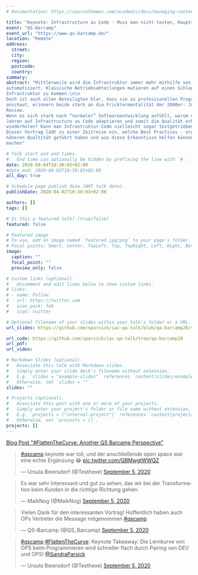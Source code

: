 ```yaml
---
# Documentation: https://sourcethemes.com/academic/docs/managing-content/

title: "Keynote: Infrastructure as Code - Muss man nicht testen, Hauptsache es läuft"
event: "QS-Barcamp"
event_url: "https://www.qs-barcamp.de/"
location: "Remote"
address:
  street:
  city:
  region:
  postcode:
  country:
summary:
abstract: "Mittlerweile wird die Infrastruktur immer mehr mithilfe von Code (Provisionierungsskripte, Dockerfiles, (Shell-) Skripte etc. ) beschrieben und
automatisiert. Klassische Betriebsabteilungen mutieren auf einen Schlag zu Entwicklungsabteilungen und müssen programmieren, um an ihre
Infrastruktur zu kommen.\n\n
Doch ist auch allen Beteiligten klar, dass sie zu professionellen Programmierern geworden sind? Wenn man sich Entwicklungsprozess und Code
anschaut, erinnern beide stark an die Fricklermentalität der 2000er: Juhuu, es läuft irgendwie, kein VCS, keine Qualitätssicherung mit Test oder
Review.
Wenn es sich stark nach “normaler” Softwareentwicklung anfühlt, warum dann auch nicht die Best Practices und Lessons Learned der letzten 30
Jahren auf Infrastructure as Code adaptieren und somit die Qualität erhöhen? Müssen die frisch gebackenen OpsDevs die alten Fehler der Devs
wiederholen? Kann man Infrastruktur-Code vielleicht sogar testgetrieben entwickeln?\n\n
Dieser Vortrag lädt zu einer Zeitreise ein, welche Best Practices - organisatorisch wie auch handwerklich - in der Softwareentwicklung zur einer
höheren Qualtität geführt haben und wie diese Erkenntisse helfen können, die Entwicklung von Infrastruktur-Code qualitativ hochwertiger zu
machen"

# Talk start and end times.
#   End time can optionally be hidden by prefixing the line with `#`.
date: 2020-09-04T10:30:03+02:00
#date_end: 2020-04-02T10:30:03+02:00
all_day: true

# Schedule page publish date (NOT talk date).
publishDate: 2020-04-02T10:30:03+02:00

authors: []
tags: []

# Is this a featured talk? (true/false)
featured: false

# Featured image
# To use, add an image named `featured.jpg/png` to your page's folder.
# Focal points: Smart, Center, TopLeft, Top, TopRight, Left, Right, BottomLeft, Bottom, BottomRight.
image:
  caption: ""
  focal_point: ""
  preview_only: false

# Custom links (optional).
#   Uncomment and edit lines below to show custom links.
# links:
# - name: Follow
#   url: https://twitter.com
#   icon_pack: fab
#   icon: twitter

# Optional filename of your slides within your talk's folder or a URL.
url_slides: https://github.com/sparsick/iac-qa-talk/blob/qa-barcamp20/slides/2020.09%20-%20QS%20Barcamp%2020%20-%20Keynote%20Infrastructure%20As%20Code.pdf

url_code: https://github.com/sparsick/iac-qa-talk/tree/qa-barcamp20
url_pdf:
url_video:

# Markdown Slides (optional).
#   Associate this talk with Markdown slides.
#   Simply enter your slide deck's filename without extension.
#   E.g. `slides = "example-slides"` references `content/slides/example-slides.md`.
#   Otherwise, set `slides = ""`.
slides: ""

# Projects (optional).
#   Associate this post with one or more of your projects.
#   Simply enter your project's folder or file name without extension.
#   E.g. `projects = ["internal-project"]` references `content/project/deep-learning/index.md`.
#   Otherwise, set `projects = []`.
projects: []
---
```


[Blog Post "#FlattenTheCurve: Another QS Barcamp Perspective"](https://testhexen.de/?p=467)



<blockquote class="twitter-tweet" data-partner="tweetdeck"><p lang="de" dir="ltr"><a href="https://twitter.com/hashtag/qscamp?src=hash&amp;ref_src=twsrc%5Etfw">#qscamp</a> keynote war toll, und der anschließende open space war eine echte Ergänzung 😂 <a href="https://t.co/QBMwgtWWQZ">pic.twitter.com/QBMwgtWWQZ</a></p>&mdash; Ursula Beiersdorf (@Testhexe) <a href="https://twitter.com/Testhexe/status/1302182379956703233?ref_src=twsrc%5Etfw">September 5, 2020</a></blockquote>
<script async src="https://platform.twitter.com/widgets.js" charset="utf-8"></script>

<blockquote class="twitter-tweet" data-partner="tweetdeck"><p lang="de" dir="ltr">Es war sehr interessant und gut zu sehen, das wir bei der Transformation beim Kunden in die richtige Richtung gehen.</p>&mdash; MaikNog (@MaikNog) <a href="https://twitter.com/MaikNog/status/1302166157672275968?ref_src=twsrc%5Etfw">September 5, 2020</a></blockquote>
<script async src="https://platform.twitter.com/widgets.js" charset="utf-8"></script>

<blockquote class="twitter-tweet" data-conversation="none" data-cards="hidden" data-partner="tweetdeck"><p lang="de" dir="ltr">Vielen Dank für den interessanten Vortrag! Hoffentlich haben auch OPs Vertreter die Message mitgenommen <a href="https://twitter.com/hashtag/qscamp?src=hash&amp;ref_src=twsrc%5Etfw">#qscamp</a></p>&mdash; QS-Barcamp (@QS_Barcamp) <a href="https://twitter.com/QS_Barcamp/status/1302163902546022401?ref_src=twsrc%5Etfw">September 5, 2020</a></blockquote>
<script async src="https://platform.twitter.com/widgets.js" charset="utf-8"></script>

<blockquote class="twitter-tweet" data-partner="tweetdeck"><p lang="de" dir="ltr"><a href="https://twitter.com/hashtag/qscamp?src=hash&amp;ref_src=twsrc%5Etfw">#qscamp</a> <a href="https://twitter.com/hashtag/FlattenTheCurve?src=hash&amp;ref_src=twsrc%5Etfw">#FlattenTheCurve</a>: Keynote Takeaway: Die Lernkurve von OPS beim Programmieren wird schneller flach durch Pairing von DEV und OPS! <a href="https://twitter.com/SandraParsick?ref_src=twsrc%5Etfw">@SandraParsick</a></p>&mdash; Ursula Beiersdorf (@Testhexe) <a href="https://twitter.com/Testhexe/status/1302161742760419328?ref_src=twsrc%5Etfw">September 5, 2020</a></blockquote>
<script async src="https://platform.twitter.com/widgets.js" charset="utf-8"></script>

